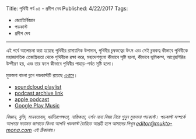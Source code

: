 Title: পৃথিবী পর্ব ০৪ - প্রদীপ দেব
Published: 4/22/2017
Tags:
  - জ্যোতির্বিজ্ঞান
  - পডকাস্ট
  - প্রদীপ দেব
---
এই পর্বে আলোচনা করা হয়েছে পৃথিবীর রাসায়নিক উপাদান, পৃথিবীর চুম্বকত্বের উৎস এবং সেই চুম্বকত্ব কীভাবে পৃথিবীকে মহাজাগতিক তেজস্ক্রিয়তা থেকে পৃথিবীকে রক্ষা করে, মহাদেশগুলো কীভাবে সৃষ্টি হলো, কীভাবে ভূমিকম্প, আগ্নেয়গিরির উদ্গীরণ হয়, এবং তার ফলে কীভাবে পৃথিবীর পাহাড়-পর্বত সৃষ্টি হলো।

মুক্তমনা বাংলা ব্লগে পডকাস্টটি রয়েছে [এখানে](https://drive.google.com/file/d/1XOyuABy5c8eEKhsazRS2ajP9V-xc9Sq-)।

- [soundcloud playlist](https://soundcloud.com/mukto-mona)
- [podcast archive link](http://web.archive.org/web/20191023151006/http://podcast.mukto-mona.com)
- [apple podcast](https://podcasts.apple.com/us/podcast/id1212085883)
- [Google Play Music](https://play.google.com/music/listen#/ps/Izc4javhi5igs66olhdfex42cxa)

_বিজ্ঞান, যুক্তি, মানবতাবাদ, ধর্মনিরপেক্ষতা, নাস্তিকতা, দর্শন নানা বিষয় নিয়ে শুনুন মুক্তমনা পডকাস্ট। পডকাস্ট সম্পর্কে আপনার মতামত জানাতে কিংবা আপনি পডকাস্ট তৈরিতে আগ্রহী হলে আমাদের লিখুন editor@mukto-mona.com এই ঠিকানায়।_
